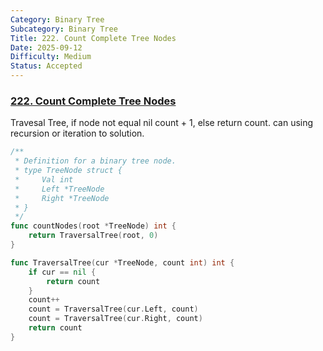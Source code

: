 ```yaml
---
Category: Binary Tree
Subcategory: Binary Tree
Title: 222. Count Complete Tree Nodes
Date: 2025-09-12
Difficulty: Medium
Status: Accepted
---
```

### [222. Count Complete Tree Nodes]

Travesal Tree, if node not equal nil count + 1, else return count.
can using recursion or iteration to solution.

```go
/**
 * Definition for a binary tree node.
 * type TreeNode struct {
 *     Val int
 *     Left *TreeNode
 *     Right *TreeNode
 * }
 */
func countNodes(root *TreeNode) int {
	return TraversalTree(root, 0)
}

func TraversalTree(cur *TreeNode, count int) int {
	if cur == nil {
		return count
	}
	count++
	count = TraversalTree(cur.Left, count)
	count = TraversalTree(cur.Right, count)
	return count
}
```

[222. Count Complete Tree Nodes]: https://leetcode.com/problems/count-complete-tree-nodes/